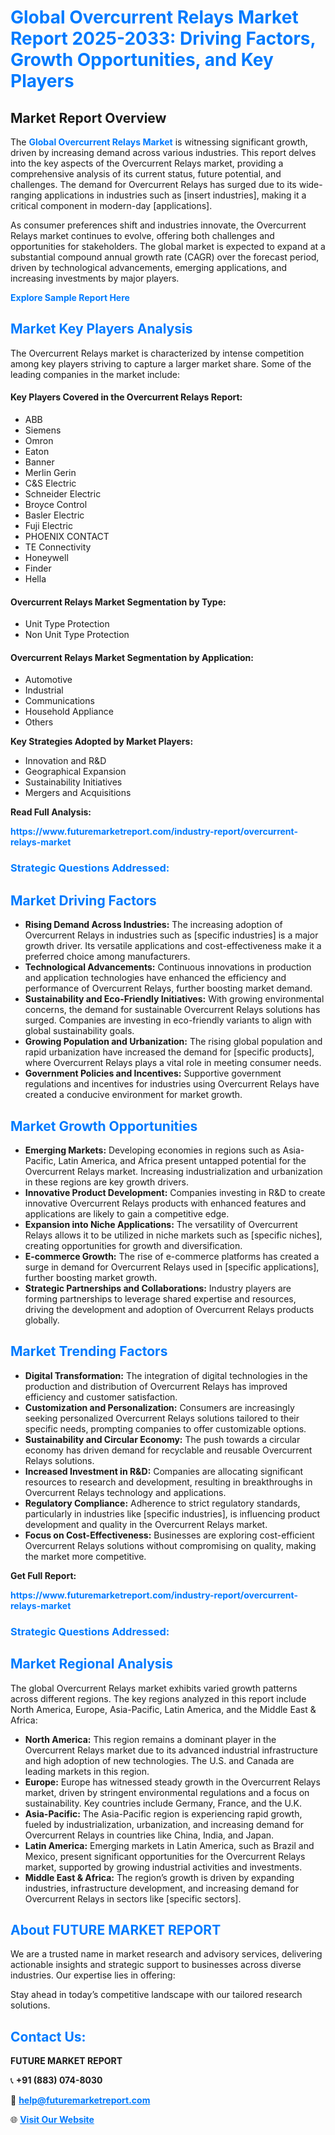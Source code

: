 <h1 style="color: #007BFF;">Global Overcurrent Relays Market Report 2025-2033: Driving Factors, Growth Opportunities, and Key Players</h1>

<section id="overview">
<h2>Market Report Overview</h2>
<p>The <a href="https://www.futuremarketreport.com/industry-report/overcurrent-relays-market" style="color: #007BFF; text-decoration: none;"><strong>Global Overcurrent Relays Market</strong></a> is witnessing significant growth, driven by increasing demand across various industries. This report delves into the key aspects of the Overcurrent Relays market, providing a comprehensive analysis of its current status, future potential, and challenges. The demand for Overcurrent Relays has surged due to its wide-ranging applications in industries such as [insert industries], making it a critical component in modern-day [applications].</p>
<p>As consumer preferences shift and industries innovate, the Overcurrent Relays market continues to evolve, offering both challenges and opportunities for stakeholders. The global market is expected to expand at a substantial compound annual growth rate (CAGR) over the forecast period, driven by technological advancements, emerging applications, and increasing investments by major players.</p>
</section>

<section id="overview">
<p><a href="https://www.futuremarketreport.com/request-sample/reportId=59992" style="color: #007BFF; text-decoration: none;"><strong>Explore Sample Report Here</strong></a></p>
</section>

<section id="key-players">
<h2 style="color: #007BFF;">Market Key Players Analysis</h2>
<p>The Overcurrent Relays market is characterized by intense competition among key players striving to capture a larger market share. Some of the leading companies in the market include:</p>
<h4>Key Players Covered in the Overcurrent Relays Report:</h4>
<ul><li>ABB</li><li>Siemens</li><li>Omron</li><li>Eaton</li><li>Banner</li><li>Merlin Gerin</li><li>C&amp;S Electric</li><li>Schneider Electric</li><li>Broyce Control</li><li>Basler Electric</li><li>Fuji Electric</li><li>PHOENIX CONTACT</li><li>TE Connectivity</li><li>Honeywell</li><li>Finder</li><li>Hella</li></ul>
<h4>Overcurrent Relays Market Segmentation by Type:</h4>
<ul><li>Unit Type Protection</li><li>Non Unit Type Protection</li></ul>

<h4>Overcurrent Relays Market Segmentation by Application:</h4>
<ul><li>Automotive</li><li>Industrial</li><li>Communications</li><li>Household Appliance</li><li>Others</li></ul>
<p><strong>Key Strategies Adopted by Market Players:</strong></p>
<ul>
<li>Innovation and R&D</li>
<li>Geographical Expansion</li>
<li>Sustainability Initiatives</li>
<li>Mergers and Acquisitions</li>
</ul>
</section>

<section>
<p><strong>Read Full Analysis: </strong></p><a href="https://www.futuremarketreport.com/industry-report/overcurrent-relays-market" style="color: #007BFF; text-decoration: none;"><strong>https://www.futuremarketreport.com/industry-report/overcurrent-relays-market</strong></a>
<h3 style="color: #007BFF;">Strategic Questions Addressed:</h3>
</section>

<section id="driving-factors">
<h2 style="color: #007BFF;">Market Driving Factors</h2>
<ul>
<li><strong>Rising Demand Across Industries:</strong> The increasing adoption of Overcurrent Relays in industries such as [specific industries] is a major growth driver. Its versatile applications and cost-effectiveness make it a preferred choice among manufacturers.</li>
<li><strong>Technological Advancements:</strong> Continuous innovations in production and application technologies have enhanced the efficiency and performance of Overcurrent Relays, further boosting market demand.</li>
<li><strong>Sustainability and Eco-Friendly Initiatives:</strong> With growing environmental concerns, the demand for sustainable Overcurrent Relays solutions has surged. Companies are investing in eco-friendly variants to align with global sustainability goals.</li>
<li><strong>Growing Population and Urbanization:</strong> The rising global population and rapid urbanization have increased the demand for [specific products], where Overcurrent Relays plays a vital role in meeting consumer needs.</li>
<li><strong>Government Policies and Incentives:</strong> Supportive government regulations and incentives for industries using Overcurrent Relays have created a conducive environment for market growth.</li>
</ul>
</section>

<section id="growth-opportunities">
<h2 style="color: #007BFF;">Market Growth Opportunities</h2>
<ul>
<li><strong>Emerging Markets:</strong> Developing economies in regions such as Asia-Pacific, Latin America, and Africa present untapped potential for the Overcurrent Relays market. Increasing industrialization and urbanization in these regions are key growth drivers.</li>
<li><strong>Innovative Product Development:</strong> Companies investing in R&D to create innovative Overcurrent Relays products with enhanced features and applications are likely to gain a competitive edge.</li>
<li><strong>Expansion into Niche Applications:</strong> The versatility of Overcurrent Relays allows it to be utilized in niche markets such as [specific niches], creating opportunities for growth and diversification.</li>
<li><strong>E-commerce Growth:</strong> The rise of e-commerce platforms has created a surge in demand for Overcurrent Relays used in [specific applications], further boosting market growth.</li>
<li><strong>Strategic Partnerships and Collaborations:</strong> Industry players are forming partnerships to leverage shared expertise and resources, driving the development and adoption of Overcurrent Relays products globally.</li>
</ul>
</section>

<section id="trending-factors">
<h2 style="color: #007BFF;">Market Trending Factors</h2>
<ul>
<li><strong>Digital Transformation:</strong> The integration of digital technologies in the production and distribution of Overcurrent Relays has improved efficiency and customer satisfaction.</li>
<li><strong>Customization and Personalization:</strong> Consumers are increasingly seeking personalized Overcurrent Relays solutions tailored to their specific needs, prompting companies to offer customizable options.</li>
<li><strong>Sustainability and Circular Economy:</strong> The push towards a circular economy has driven demand for recyclable and reusable Overcurrent Relays solutions.</li>
<li><strong>Increased Investment in R&D:</strong> Companies are allocating significant resources to research and development, resulting in breakthroughs in Overcurrent Relays technology and applications.</li>
<li><strong>Regulatory Compliance:</strong> Adherence to strict regulatory standards, particularly in industries like [specific industries], is influencing product development and quality in the Overcurrent Relays market.</li>
<li><strong>Focus on Cost-Effectiveness:</strong> Businesses are exploring cost-efficient Overcurrent Relays solutions without compromising on quality, making the market more competitive.</li>
</ul>
</section>

<section>
<p><strong>Get Full Report: </strong></p><a href="https://www.futuremarketreport.com/industry-report/overcurrent-relays-market" style="color: #007BFF; text-decoration: none;"><strong>https://www.futuremarketreport.com/industry-report/overcurrent-relays-market</strong></a>
<h3 style="color: #007BFF;">Strategic Questions Addressed:</h3>
</section>


<section id="regional-analysis">
<h2 style="color: #007BFF;">Market Regional Analysis</h2>
<p>The global Overcurrent Relays market exhibits varied growth patterns across different regions. The key regions analyzed in this report include North America, Europe, Asia-Pacific, Latin America, and the Middle East & Africa:</p>
<ul>
<li><strong>North America:</strong> This region remains a dominant player in the Overcurrent Relays market due to its advanced industrial infrastructure and high adoption of new technologies. The U.S. and Canada are leading markets in this region.</li>
<li><strong>Europe:</strong> Europe has witnessed steady growth in the Overcurrent Relays market, driven by stringent environmental regulations and a focus on sustainability. Key countries include Germany, France, and the U.K.</li>
<li><strong>Asia-Pacific:</strong> The Asia-Pacific region is experiencing rapid growth, fueled by industrialization, urbanization, and increasing demand for Overcurrent Relays in countries like China, India, and Japan.</li>
<li><strong>Latin America:</strong> Emerging markets in Latin America, such as Brazil and Mexico, present significant opportunities for the Overcurrent Relays market, supported by growing industrial activities and investments.</li>
<li><strong>Middle East & Africa:</strong> The region’s growth is driven by expanding industries, infrastructure development, and increasing demand for Overcurrent Relays in sectors like [specific sectors].</li>
</ul>
</section>

<footer>
<h2 style="color: #007BFF;">About FUTURE MARKET REPORT</h2>
<p>We are a trusted name in market research and advisory services, delivering actionable insights and strategic support to businesses across diverse industries. Our expertise lies in offering:</p>

<p>Stay ahead in today’s competitive landscape with our tailored research solutions.</p>

<h2 style="color: #007BFF;">Contact Us:</h2>
<p><strong>FUTURE MARKET REPORT</strong></p>
<p>📞 <strong>+91 (883) 074-8030</strong></p>
<p>📧 <strong><a href="mailto:help@futuremarketreport.com" style="color: #007BFF;">help@futuremarketreport.com</a></strong></p>
<p>🌐 <strong><a href="https://www.futuremarketreport.com/" style="color: #007BFF;">Visit Our Website</a></strong></p>
</footer>